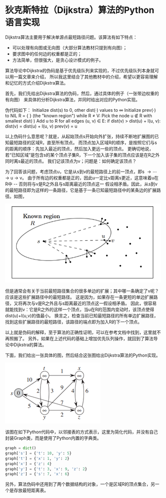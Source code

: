 狄克斯特拉（Dijkstra）算法的Python语言实现
==========================================

Dijkstra算法主要用于解决单源点最短路径问题。该算法有如下特点：

- 可以处理有向图或无向图（大部分算法教材只提到有向图）；
- 要求图中的任何边的权重都是正的；
- 方法简单，但很强大，是贪心设计模式的例子。

算法导论中Dijkstra的伪码是基于优先级队列来实现的，不过优先级队列本身就可以用一篇文章来介绍，
所以我这里结合了其他教材中的介绍，希望以更容易理解和记忆的方式介绍Dijkstra算法。

首先，我们先给出Dijkstra算法的伪码，然后，通过具体的例子（一张带边权重的有向图）
来具体的分析Dijkstra算法，并同时给出对应的Python实现。

伪代码如下：
Initialize dist(s) to 0, other dist($\cdot$) values to $\infty$
Initialize prev($\cdot$) to NIL
R = { } (the "known region")
while R $\neq$ V:
    Pick the node u $\not\in$ R with smallest dist($\cdot$)
    Add u to R
    for all edges (u, v) $\in$ E:
        if dist(v) > dist(u) + l(u, v):
            dist(v) = dist(u) + l(u, v)
            prev(v) = u

以上伪码什么意思呢？就是，从起始顶点s开始向外扩张，持续不断地扩展图的已知最短路径的区域R，直至所有顶点。
而顶点加入区域R的顺序，是按照它们与s的距离的顺序：先加入最近的顶点，然后加入更远一些的顶点。
更确切地说，若“已知区域”是包含s的某个顶点子集R，下一个加入该子集的顶点应该是在R之外同时离s最近的顶点。
我们记该顶点为v；问题是：如何确定该顶点？

为了回答该问题，考虑顶点u，它是从s到v的最短路径上的前一顶点，即s $\to \cdots \to$ u $\to$ v。
由于所有边的权重都是正的，因此u一定比v距离s更近，这意味着u在R中 -- 否则将与v是R之外且与s距离最近的顶点这一
假设相矛盾。因此，从s到v的最短路径即为这样的一条路径，它是基于一条已知最短路径中的某条边的扩展路径。如图，

![known_region](png/known_region.png)

但是通常会有关于当前最短路径集合的很多单边的扩展；其中哪一条确定了v呢？应该是这些扩展路径中的最短路径。
这是因为，如果存在一条更短的单边扩展路径，又将再次与v是R之外且与s距离最近的顶点这一假设相矛盾。
因此，很容易就能找到v：它是R之外的这样一个顶点，当u在R的范围内变动时，该顶点使得dist(u)+l(u,v)的值最小。
换言之，检查当前已知最短路径的所有单边扩展路径，找到这些扩展路径的最短路径，该路径的端点即为加入R的下一个顶点。

以上就是伪码的解释，至于算法的正确性证明，可以在参考文档中找到，这里就不再照搬了。
另外，如果在上述代码的基础上增加优先队列操作，就回到了算法导论中Dijkstra的算法。

下面，我们给出一张具体的图，然后结合这张图给出Dijkstra算法的Python实现。

![dijkstra_a](png/dijkstra_a.png)

该图在如下Python代码中，以邻接表的方式表示，这里为简化代码，并没有自己封装Graph类，而是使用了Python内置的字典类。
```python
graph = dict() 
graph['s'] = {'t': 10, 'y': 5} 
graph['t'] = {'x': 1, 'y': 2} 
graph['x'] = {'z': 4} 
graph['y'] = {'t': 3, 'x': 9, 'z': 2} 
graph['z'] = {'s': 7, 'x': 6} 
```

另外，算法伪码中还用到了两个数据结构的对象，一个是区域R的顶点集合，另一个是存放最短距离表。
